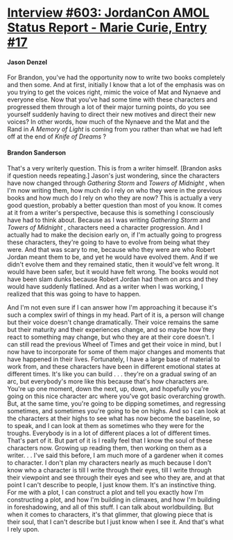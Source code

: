 # [Interview #603: JordanCon AMOL Status Report - Marie Curie, Entry #17](https://www.theoryland.com/intvmain.php?i=603#17)

#### Jason Denzel

For Brandon, you've had the opportunity now to write two books completely and then some. And at first, initially I know that a lot of the emphasis was on you trying to get the voices right, mimic the voice of Mat and Nynaeve and everyone else. Now that you've had some time with these characters and progressed them through a lot of their major turning points, do you see yourself suddenly having to direct their new motives and direct their new voices? In other words, how much of the Nynaeve and the Mat and the Rand in
*A Memory of Light*
is coming from you rather than what we had left off at the end of
*Knife of Dreams*
?

#### Brandon Sanderson

That's a very writerly question. This is from a writer himself. [Brandon asks if question needs repeating.] Jason's just wondering, since the characters have now changed through
*Gathering Storm*
and
*Towers of Midnight*
, when I'm now writing them, how much do I rely on who they were in the previous books and how much do I rely on who they are now? This is actually a very good question, probably a better question than most of you know. It comes at it from a writer's perspective, because this is something I consciously have had to think about. Because as I was writing
*Gathering Storm*
and
*Towers of Midnight*
, characters need a character progression. And I actually had to make the decision early on, if I'm actually going to progress these characters, they're going to have to evolve from being what they were. And that was scary to me, because who they were are who Robert Jordan meant them to be, and yet he would have evolved them. And if we didn't evolve them and they remained static, then it would've felt wrong. It would have been safer, but it would have felt wrong. The books would not have been slam dunks because Robert Jordan had them on arcs and they would have suddenly flatlined. And as a writer when I was working, I realized that this was going to have to happen.

And I'm not even sure if I can answer how I'm approaching it because it's such a complex swirl of things in my head. Part of it is, a person will change but their voice doesn't change dramatically. Their voice remains the same but their maturity and their experiences change, and so maybe how they react to something may change, but who they are at their core doesn't. I can still read the previous Wheel of Times and get their voice in mind, but I now have to incorporate for some of them major changes and moments that have happened in their lives. Fortunately, I have a large base of material to work from, and these characters have been in different emotional states at different times. It's like you can build . . . they're on a gradual swing of an arc, but everybody's more like this because that's how characters are. You're up one moment, down the next, up, down, and hopefully you're going on this nice character arc where you've got basic overarching growth. But, at the same time, you're going to be dipping sometimes, and regressing sometimes, and sometimes you're going to be on highs. And so I can look at the characters at their highs to see what has now become the baseline, so to speak, and I can look at them as sometimes who they were for the troughs. Everybody is in a lot of different places a lot of different times. That's part of it. But part of it is I really feel that I know the soul of these characters now. Growing up reading them, then working on them as a writer. . . I've said this before, I am much more of a gardener when it comes to character. I don't plan my characters nearly as much because I don't know who a character is till I write through their eyes, till I write through their viewpoint and see through their eyes and see who they are, and at that point I can't describe to people, I just know them. It's an instinctive thing. For me with a plot, I can construct a plot and tell you exactly how I'm constructing a plot, and how I'm building in climaxes, and how I'm building in foreshadowing, and all of this stuff. I can talk about worldbuilding. But when it comes to characters, it's that glimmer, that glowing piece that is their soul, that I can't describe but I just know when I see it. And that's what I rely upon.

